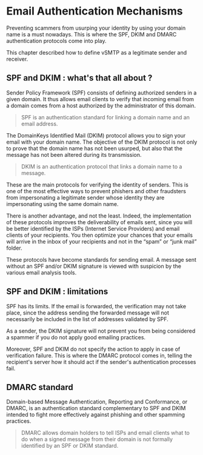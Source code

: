 # Email Authentication Mechanisms

Preventing scammers from usurping your identity by using your domain name is a must nowadays.  This is where the SPF, DKIM and DMARC authentication protocols come into play.

This chapter described how to define vSMTP as a legitimate sender and receiver.

## SPF and DKIM : what's that all about ?

Sender Policy Framework (SPF) consists of defining authorized senders in a given domain. It thus allows email clients to verify that incoming email from a domain comes from a host authorized by the administrator of this domain.

> SPF is an authentication standard for linking a domain name and an email address.

The DomainKeys Identified Mail (DKIM) protocol allows you to sign your email with your domain name. The objective of the DKIM protocol is not only to prove that the domain name has not been usurped, but also that the message has not been altered during its transmission.

> DKIM is an authentication protocol that links a domain name to a message.

These are the main protocols for verifying the identity of senders. This is one of the most effective ways to prevent phishers and other fraudsters from impersonating a legitimate sender whose identity they are impersonating using the same domain name.

There is another advantage, and not the least. Indeed, the implementation of these protocols improves the deliverability of emails sent, since you will be better identified by the ISPs (Internet Service Providers) and email clients of your recipients. You then optimize your chances that your emails will arrive in the inbox of your recipients and not in the “spam” or “junk mail” folder.

These protocols have become standards for sending email. A message sent without an SPF and/or DKIM signature is viewed with suspicion by the various email analysis tools.

## SPF and DKIM : limitations

SPF has its limits. If the email is forwarded, the verification may not take place, since the address sending the forwarded message will not necessarily be included in the list of addresses validated by SPF.

As a sender, the DKIM signature will not prevent you from being considered a spammer if you do not apply good emailing practices.

Moreover, SPF and DKIM do not specify the action to apply in case of verification failure. This is where the DMARC protocol comes in, telling the recipient's server how it should act if the sender's authentication processes fail.

## DMARC standard

Domain-based Message Authentication, Reporting and Conformance, or DMARC, is an authentication standard complementary to SPF and DKIM intended to fight more effectively against phishing and other spamming practices.

> DMARC allows domain holders to tell ISPs and email clients what to do when a signed message from their domain is not formally identified by an SPF or DKIM standard.
